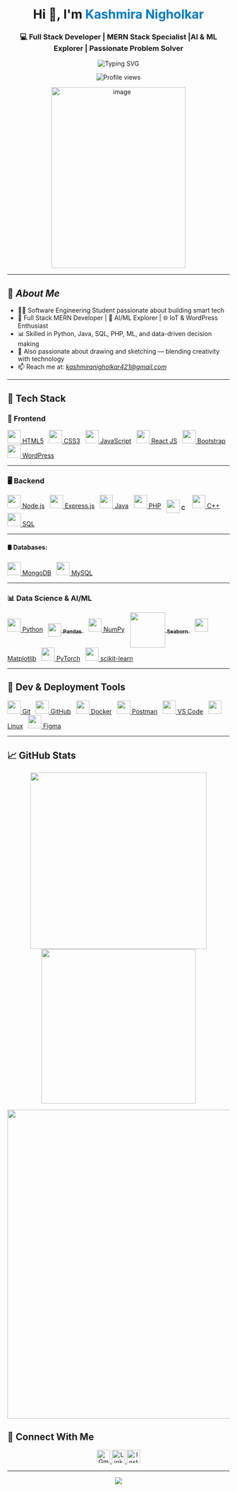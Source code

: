 <h1 align="center">Hi 👋, I'm <span style="color:#007acc;"><strong>Kashmira Nigholkar</strong></span></h1>
<h3 align="center">💻 Full Stack Developer | MERN Stack Specialist |AI & ML Explorer  | Passionate Problem Solver</h3>

<p align="center">
  <img src="https://readme-typing-svg.herokuapp.com?font=Fira+Code&size=18&duration=3000&pause=1000&color=36BCF7&center=true&vCenter=true&width=500&lines=Full+Stack+Developer;MERN+Stack+Expert;Open+Source+Contributor;Designing+Scalable+Apps;Always+Learning+and+Building" alt="Typing SVG" />
</p>
</p>
<p align="center">
  <img src="https://komarev.com/ghpvc/?username=kashmiranigholkar&label=Profile%20Views&color=0e75b6&style=flat" alt="Profile views" />
  
</p>


<p align="center">
  <img width="304" height="410" alt="image" src="https://github.com/user-attachments/assets/ee2ce675-8c3b-429e-8819-790126431554" />
</p>



---
## 🎯 *About Me*

- 👩‍💻 Software Engineering Student passionate about building smart tech
- 🧠 Full Stack MERN Developer | 🤖 AI/ML Explorer | 🌐 IoT & WordPress Enthusiast
- 📊 Skilled in Python, Java, SQL, PHP, ML, and data-driven decision making
- 🎨 Also passionate about drawing and sketching — blending creativity with technology
- 📫 Reach me at: *kashmiranigholkar421@gmail.com*




---
 
## 🧠 Tech Stack

### 🎨 Frontend
<p align="left">
  <a href="#"><img src="https://img.icons8.com/color/48/html-5.png" width="30"/> HTML5</a>&nbsp;&nbsp;
  <a href="#"><img src="https://img.icons8.com/color/48/css3.png" width="30"/> CSS3</a>&nbsp;&nbsp;
  <a href="#"><img src="https://img.icons8.com/color/48/javascript.png" width="30"/> JavaScript</a>&nbsp;&nbsp;
  <a href="#"><img src="https://img.icons8.com/offices/30/react.png" width="30"/> React JS</a>&nbsp;&nbsp;
  <a href="#"><img src="https://img.icons8.com/color/48/bootstrap.png" width="30"/> Bootstrap</a>&nbsp;&nbsp;
  <a href="#"><img src="https://img.icons8.com/ios-filled/50/wordpress.png" width="30"/> WordPress</a>
</p>

---

### 🖥️ Backend
<p align="left">
  <a href="#"><img src="https://img.icons8.com/fluency/48/node-js.png" width="30"/> Node.js</a>&nbsp;&nbsp;
  <a href="#"><img src="https://img.icons8.com/color/48/express.png" width="30"/> Express.js</a>&nbsp;&nbsp;
 <a href="#"><img src="https://img.icons8.com/ios-filled/50/java-coffee-cup-logo.png" width="30"/> Java</a>&nbsp;&nbsp;
<a href="#">
 <a href="#"><img src="https://img.icons8.com/fluency/48/php.png" width="30"/> PHP</a>&nbsp;&nbsp;
<img src="https://cdn.jsdelivr.net/gh/devicons/devicon/icons/c/c-original.svg" width="30" style="vertical-align:middle;" />
  <sub><b>C</b></sub>
</a>&nbsp;&nbsp;
  <a href="#"><img src="https://img.icons8.com/ios-filled/50/c-plus-plus-logo.png" width="30"/> C++</a>&nbsp;&nbsp;
  <a href="#"><img src="https://img.icons8.com/color/48/sql.png" width="30"/> SQL</a>
</p>

---

#### 🛢️ Databases:
 <a href="#"><img src="https://img.icons8.com/color/48/mongodb.png" width="30"/> MongoDB</a>&nbsp;&nbsp;
  <a href="#"><img src="https://img.icons8.com/color/48/mysql-logo.png" width="30"/> MySQL</a>&nbsp;&nbsp;
  
  ---

### 📊 Data Science & AI/ML
<p align="left">
  <a href="#"><img src="https://img.icons8.com/color/48/python.png" width="30"/> Python</a>&nbsp;&nbsp;
<a href="#">
  <img src="https://cdn.jsdelivr.net/gh/devicons/devicon/icons/pandas/pandas-original.svg" width="30" style="vertical-align:middle;" />
  <sub><b>Pandas</b></sub>
</a>&nbsp;&nbsp;
  <a href="#"><img src="https://img.icons8.com/color/48/numpy.png" width="30"/> NumPy</a>&nbsp;&nbsp;
<a href="https://seaborn.pydata.org/" target="_blank">
  <img src="https://seaborn.pydata.org/_static/logo-wide-lightbg.svg" width="80" style="vertical-align:middle;" />
  <sub><b>Seaborn</b></sub>
</a>&nbsp;&nbsp;
  <a href="#"><img src="https://img.icons8.com/color/48/matplotlib.png" width="30"/> Matplotlib</a>&nbsp;&nbsp;
  <a href="#"><img src="https://pytorch.org/assets/images/pytorch-logo.png" width="30"/> PyTorch</a>&nbsp;&nbsp;
  <a href="#"><img src="https://upload.wikimedia.org/wikipedia/commons/0/05/Scikit_learn_logo_small.svg" width="30"/> scikit-learn</a>
</p>

---

## 🔧 Dev & Deployment Tools
<p align="left">
  <a href="#"><img src="https://img.icons8.com/color/48/git.png" width="30"/> Git</a>&nbsp;&nbsp;
  <a href="#"><img src="https://img.icons8.com/ios-glyphs/48/github.png" width="30"/> GitHub</a>&nbsp;&nbsp;
  <a href="#"><img src="https://img.icons8.com/color/48/docker.png" width="30"/> Docker</a>&nbsp;&nbsp;
  <a href="#"><img src="https://img.icons8.com/external-tal-revivo-color-tal-revivo/24/external-postman-is-the-only-complete-api-development-environment-logo-color-tal-revivo.png" width="30"/> Postman</a>&nbsp;&nbsp;
  <a href="#"><img src="https://img.icons8.com/color/48/visual-studio-code-2019.png" width="30"/> VS Code</a>&nbsp;&nbsp;
  <a href="#"><img src="https://img.icons8.com/ios-filled/50/linux.png" width="30"/> Linux</a>&nbsp;&nbsp;
  <a href="#"><img src="https://img.icons8.com/color/48/figma--v1.png" width="30"/> Figma</a>
</p>

---

## 📈 GitHub Stats

<p align="center"> <img src="https://github-readme-stats.vercel.app/api?username=KashmiraNigholkar&show_icons=true&theme=tokyonight" width="400"/> <img src="https://github-readme-stats.vercel.app/api/top-langs/?username=KashmiraNigholkar&layout=compact&theme=tokyonight" width="350"/> </p> <p align="center"> <img src="https://streak-stats.demolab.com/?user=KashmiraNigholkar&theme=tokyonight" width="700"/> </p>




## 📲 Connect With Me

<p align="center">
  <a href="mailto:kashmiranigholkar421@gmail.com" target="_blank">
    <img src="https://img.icons8.com/color/48/gmail-new.png" width="30" title="Gmail" />
  </a>
  <a href="https://www.linkedin.com/in/kashmira1234" target="_blank">
    <img src="https://img.icons8.com/color/48/linkedin.png" width="30" title="LinkedIn" />
  </a>

  <a href="https://www.instagram.com/kashmira_nigholkar" target="_blank">
    <img src="https://img.icons8.com/fluency/48/instagram-new.png" width="30" title="Instagram" />
  </a>
</p>

---
<p align="center">
  <img src="https://readme-typing-svg.herokuapp.com?font=Fira+Code&size=22&duration=3000&pause=1000&color=007ACC&center=true&vCenter=true&width=400&lines=Code.+Connect.+Create."/>
</p>



